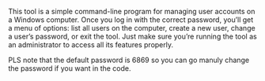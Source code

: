 This tool is a simple command-line program for managing user accounts on a Windows computer. Once you log in with the correct password, you’ll get a menu of options: list all users on the computer, create a new user, change a user’s password, or exit the tool. Just make sure you’re running the tool as an administrator to access all its features properly.

PLS note that the default password is 6869 so you can go manuly change the password if you want in the code.

